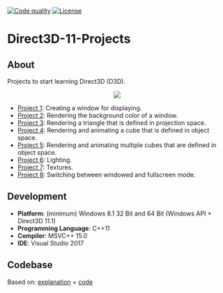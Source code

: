 [![Code quality][s2]][co]  [![License][s3]][li]

[s2]: https://api.codacy.com/project/badge/Grade/377d3777301f4bc09d1626de1c96ec8d
[s3]: https://img.shields.io/badge/licence-GPL%203.0-blue.svg

[co]: https://www.codacy.com/app/matt77hias/Direct3D-11-Projects?utm_source=github.com&amp;utm_medium=referral&amp;utm_content=matt77hias/Direct3D-11-Projects&amp;utm_campaign=Badge_Grade
[li]: https://raw.githubusercontent.com/matt77hias/Direct3D-11-Projects/master/LICENSE.txt

# Direct3D-11-Projects

## About
Projects to start learning Direct3D (D3D).

<p align="center"><img src="res/d3d11.png"></p>

* [Project 1](https://github.com/matt77hias/Direct3D-11-Projects/tree/master/Direct3D%2011/Project%201): Creating a window for displaying.
* [Project 2](https://github.com/matt77hias/Direct3D-11-Projects/tree/master/Direct3D%2011/Project%202): Rendering the background color of a window.
* [Project 3](https://github.com/matt77hias/Direct3D-11-Projects/tree/master/Direct3D%2011/Project%203): Rendering a triangle that is defined in projection space.
* [Project 4](https://github.com/matt77hias/Direct3D-11-Projects/tree/master/Direct3D%2011/Project%204): Rendering and animating a cube that is defined in object space.
* [Project 5](https://github.com/matt77hias/Direct3D-11-Projects/tree/master/Direct3D%2011/Project%205): Rendering and animating multiple cubes that are defined in object space.
* [Project 6](https://github.com/matt77hias/Direct3D-11-Projects/tree/master/Direct3D%2011/Project%206): Lighting.
* [Project 7](https://github.com/matt77hias/Direct3D-11-Projects/tree/master/Direct3D%2011/Project%207): Textures.
* [Project 8](https://github.com/matt77hias/Direct3D-11-Projects/tree/master/Direct3D%2011/Project%208): Switching between windowed and fullscreen mode.

## Development
* **Platform**: (minimum) Windows 8.1 32 Bit and 64 Bit (Windows API + Direct3D 11.1)
* **Programming Language**: C++11
* **Compiler**: MSVC++ 15.0
* **IDE**: Visual Studio 2017

## Codebase
Based on:
[explanation](https://code.msdn.microsoft.com/windowsdesktop/Direct3D-Tutorial-Win32-829979ef) + [code](https://github.com/walbourn/directx-sdk-samples/tree/master/Direct3D11Tutorials)
